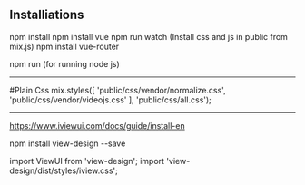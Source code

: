 Installiations
--------------------------------------
npm install
npm install vue
npm run watch (Install css and js in public from mix.js)
npm install vue-router

npm run (for running node js)

------------------------------------
#Plain Css
mix.styles([
    'public/css/vendor/normalize.css',
    'public/css/vendor/videojs.css'
], 'public/css/all.css');

--------------------------
https://www.iviewui.com/docs/guide/install-en

npm install view-design --save

import ViewUI from 'view-design';
import 'view-design/dist/styles/iview.css';
